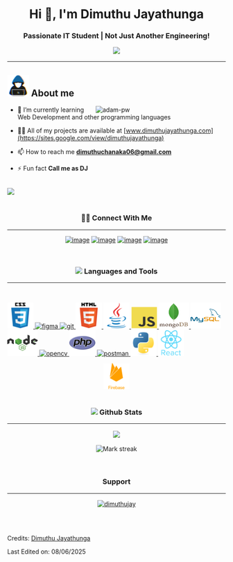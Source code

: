 <h1 align="center">Hi 👋, I'm Dimuthu Jayathunga</h1>
<h3 align="center">Passionate IT Student | Not Just Another Engineering!</h3>

<p align="center">
	<a href="https://github.com/Bouaskaoun">
		<img src="https://readme-typing-svg.herokuapp.com?font=Time+New+Roman&size=25&lines=WELCOME!;Computer+Science+Student;Full+Stack+Web+Developer;Freelancer;Tech%20Enthusiastic;Love+to%20learn%20new%20things&center=true&width=380&height=45">
	</a>
</p>

<hr>

## <picture><img src = "https://github.com/0xAbdulKhalid/0xAbdulKhalid/raw/main/assets/mdImages/about_me.gif" width = 50px></picture> **About me**

<p><img align="right" src="https://github.com/Adam-pw/Adam-pw/blob/main/animation_500_kxa883sd.gif" alt="adam-pw" width = 300px hight = 300px /></p>

- 🌱 I’m currently learning Web Development and other programming languages

- 👨‍💻 All of my projects are available at [www.dimuthujayathunga.com](https://sites.google.com/view/dimuthujayathunga)

- 📫 How to reach me **dimuthuchanaka06@gmail.com**

- ⚡ Fun fact **Call me as DJ**


<br>
<img src="https://user-images.githubusercontent.com/73097560/115834477-dbab4500-a447-11eb-908a-139a6edaec5c.gif"><br>
<br>

<h3 align="center"><b>🤝🏻 Connect With Me</b></h3>
<hr>
<div align="center">

[![image](https://img.shields.io/badge/LinkedIn-0077B5?style=for-the-badge&logo=linkedin&logoColor=white)](https://linkedin.com/in/dimuthu-jay)
[![image](https://img.shields.io/badge/Instagram-E4405F?style=for-the-badge&logo=instagram&logoColor=white)](https://www.instagram.com/dimuthu_jay)
[![image](https://img.shields.io/badge/Twitter-1DA1F2?style=for-the-badge&logo=twitter&logoColor=white)](https://twitter.com/dimuthu_jay)
[![image](https://img.shields.io/badge/Gmail-D14836?style=for-the-badge&logo=gmail&logoColor=white)](mailto:dimuthuchanaka06@gmail.com)
  
</div>

<br>

<h3 align="center"><img src="https://media2.giphy.com/media/QssGEmpkyEOhBCb7e1/giphy.gif?cid=ecf05e47a0n3gi1bfqntqmob8g9aid1oyj2wr3ds3mg700bl&rid=giphy.gif" width ="25"><b> Languages and Tools</b></h3>
<hr>
<br>

<div align="center">
  
<p align="left"> <a href="https://www.w3schools.com/css/" target="_blank" rel="noreferrer"> 
  <img src="https://raw.githubusercontent.com/devicons/devicon/master/icons/css3/css3-original-wordmark.svg" alt="css3" width="60" height="60"/> </a> <a href="https://www.figma.com/" target="_blank" rel="noreferrer"> 
    <img src="https://www.vectorlogo.zone/logos/figma/figma-icon.svg" alt="figma" width="60" height="50"/> </a> <a href="https://git-scm.com/" target="_blank" rel="noreferrer"> 
      <img src="https://www.vectorlogo.zone/logos/git-scm/git-scm-icon.svg" alt="git" width="60" height="50"/> </a> <a href="https://www.w3.org/html/" target="_blank" rel="noreferrer"> 
        <img src="https://raw.githubusercontent.com/devicons/devicon/master/icons/html5/html5-original-wordmark.svg" alt="html5" width="60" height="60"/> </a> <a href="https://www.java.com" target="_blank" rel="noreferrer"> 
          <img src="https://raw.githubusercontent.com/devicons/devicon/master/icons/java/java-original.svg" alt="java" width="60" height="60"/> </a> <a href="https://developer.mozilla.org/en-US/docs/Web/JavaScript" target="_blank" rel="noreferrer"> <img src="https://raw.githubusercontent.com/devicons/devicon/master/icons/javascript/javascript-original.svg" alt="javascript" width="60" height="50"/> </a> <a href="https://www.mongodb.com/" target="_blank" rel="noreferrer"> 
            <img src="https://raw.githubusercontent.com/devicons/devicon/master/icons/mongodb/mongodb-original-wordmark.svg" alt="mongodb" width="70" height="60"/> </a> <a href="https://www.mysql.com/" target="_blank" rel="noreferrer"> 
              <img src="https://raw.githubusercontent.com/devicons/devicon/master/icons/mysql/mysql-original-wordmark.svg" alt="mysql" width="70" height="60"/> </a> <a href="https://nodejs.org" target="_blank" rel="noreferrer">  
                <img src="https://raw.githubusercontent.com/devicons/devicon/master/icons/nodejs/nodejs-original-wordmark.svg" alt="nodejs" width="70" height="60"/> </a> <a href="https://opencv.org/" target="_blank" rel="noreferrer"> 
                  <img src="https://www.vectorlogo.zone/logos/opencv/opencv-icon.svg" alt="opencv" width="60" height="50"/> </a> <a href="https://www.php.net" target="_blank" rel="noreferrer"> 
                    <img src="https://raw.githubusercontent.com/devicons/devicon/master/icons/php/php-original.svg" alt="php" width="60" height="60"/> </a> <a href="https://postman.com" target="_blank" rel="noreferrer">                
<img src="https://www.vectorlogo.zone/logos/getpostman/getpostman-icon.svg" alt="postman" width="60" height="50"/> </a> <a href="https://www.python.org" target="_blank" rel="noreferrer"> 
<img src="https://raw.githubusercontent.com/devicons/devicon/master/icons/python/python-original.svg" alt="python" width="60" height="60"/> </a> <a href="https://reactjs.org/" target="_blank" rel="noreferrer"> 
<img src="https://raw.githubusercontent.com/devicons/devicon/master/icons/react/react-original-wordmark.svg" alt="react" width="60" height="60"/> </a> </p>

<img src="https://raw.githubusercontent.com/devicons/devicon/master/icons/firebase/firebase-plain-wordmark.svg" alt="firebase" width="60" height="60" />
</div>
<br>

<h3 align="center"> <img src="https://media.giphy.com/media/iY8CRBdQXODJSCERIr/giphy.gif" width="35"><b> Github Stats </b> </h3>
<hr>

<div align="center">

  
<img  align="center"  src="https://github-readme-stats.anuraghazra1.vercel.app/api/top-langs/?username=dimuthu-jay&theme=dark&hide_border=false&no-bg=true&no-frame=true&langs_count=10"/>
<br><br>
<img  title="🔥 Get streak stats for your profile at git.io/streak-stats" alt="Mark streak" src="https://github-readme-streak-stats.herokuapp.com/?user=dimuthuJayathunga&theme=dark&hide_border=false" /> 
      

</div>

<br>
<br>

<h3 align="center"> <b> Support</b> </h3>
<hr>

<div align="center">
<p><a href="https://www.buymeacoffee.com/dimuthujay"> <img align="center" src="https://cdn.buymeacoffee.com/buttons/v2/default-yellow.png" height="50" width="210" alt="dimuthujay" /></a></p>
</div>
<br><br>

Credits: [Dimuthu Jayathunga](https://github.com/dimuthu-jay)

Last Edited on: 08/06/2025


